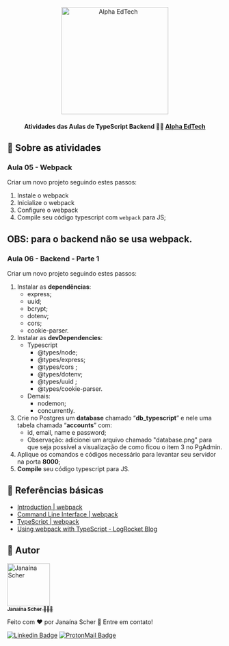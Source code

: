 <div  align="center">
	<a  href="https://www.alphaedtech.org.br/">
		<img  src="https://user-images.githubusercontent.com/79182711/171509048-91800b54-de74-4dae-9924-3ce431a7cef2.png"  alt="Alpha EdTech"  title="Alpha EdTech"  width="250" />
	</a>
	<h4>
		Atividades das Aulas de TypeScript Backend 👨‍💻
          	<a  href="https://www.alphaedtech.org.br/">
			Alpha EdTech
		</a>
	</h4>
</div>  

## 🧐 Sobre as atividades
 
### Aula 05 - Webpack
Criar um novo projeto seguindo estes passos:
1. Instale o webpack
2. Inicialize o webpack
3. Configure o webpack
4. Compile seu código typescript com `webpack` para JS;

OBS: para o backend não se usa webpack.
---

### Aula 06 - Backend - Parte 1
Criar um novo projeto seguindo estes passos:

1. Instalar as **dependências**:
    - express;
    - uuid;
    - bcrypt;
    - dotenv;
    - cors;
    - cookie-parser.
2. Instalar as **devDependencies**:
    - Typescript
        - @types/node;
        - @types/express;
        - @types/cors ;
        - @types/dotenv;
        - @types/uuid ;
        - @types/cookie-parser.
    - Demais:
		- nodemon;
		- concurrently.
3. Crie no Postgres um **database** chamado “**db_typescript**” e nele uma tabela chamada “**accounts**” com:
    - id, email, name e password;
	- Observação: adicionei um arquivo chamado "database.png" para que seja possível a visualização de como ficou o item 3 no PgAdmin.
4. Aplique os comandos e códigos necessário para levantar seu servidor na porta **8000**;
5. **Compile** seu código typescript para JS.

## 🔗 Referências básicas 

- [Introduction | webpack](https://webpack.js.org/api/)
- [Command Line Interface | webpack](https://webpack.js.org/api/cli/#init)
- [TypeScript | webpack](https://webpack.js.org/guides/typescript/)
- [Using webpack with TypeScript - LogRocket Blog](https://blog.logrocket.com/using-webpack-typescript/)

## 🦸 Autor  

<div>
	<a  href="https://github.com/janascher">
		<img  src="https://avatars.githubusercontent.com/u/79182711?v=4"  width="100px;"  alt="Janaína Scher"/>
		<br />
		<sub>
			<b>Janaína Scher</b> 👩🏻‍💻
		</sub>
	</a>
</div>  

Feito com ❤️ por Janaína Scher 👋 Entre em contato! 

[![Linkedin Badge](https://img.shields.io/badge/LinkedIn-0077B5?style=for-the-badge&logo=linkedin&logoColor=white)](https://www.linkedin.com/in/janainascher/) [![ProtonMail Badge](https://img.shields.io/badge/ProtonMail-8B89CC?style=for-the-badge&logo=protonmail&logoColor=white)](mailto:janainascher@protonmail.com)
